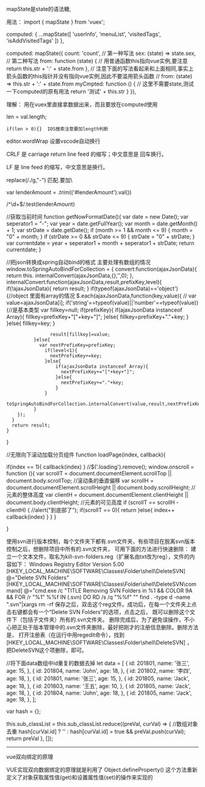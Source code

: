 mapState是state的语法糖,

用法：
<template>
{{ userInfo }} ...
</template>
import { mapState } from 'vuex';

computed: {
	...mapState([
	  'userInfo',
	  'menuList',
	  'visitedTags',
	  'isAddVisitedTags'
	])
},

computed: mapState({
    count: 'count', // 第一种写法
    sex: (state) => state.sex, // 第二种写法
    from: function (state) { // 用普通函数this指向vue实例,要注意
      return this.str + ':' + state.from
    },
    // 注意下面的写法看起来和上面相同,事实上箭头函数的this指针并没有指向vue实例,因此不要滥用箭头函数
    // from: (state) => this.str + ':' + state.from
    myCmpted: function () {
      // 这里不需要state,测试一下computed的原有用法
      return '测试' + this.str
    }
}),
  
  
  
理解：  用在vuex里直接拿数据出来，而且要放在computed使用


len = val.length;

    if(len > 0){}  IOS搜索注意要加length判断
	
editor.wordWrap   设置vscode自动换行


CRLF 是 carriage return line feed 的缩写；中文意思是 回车换行。


LF 是 line feed 的缩写，中文意思是换行。


replace(/\./g,"-")   匹配.要加\  	


var lenderAmount = $.trim($('#lenderAmount').val())

/^\d+$/.test(lenderAmount)

//获取当前时间
function getNowFormatDate(){
  var date = new Date();
  var seperator1 = "-";
  var year = date.getFullYear();
  var month = date.getMonth() + 1;
  var strDate = date.getDate();
  if (month >= 1 && month <= 9) {
      month = "0" + month;
  }
  if (strDate >= 0 && strDate <= 9) {
      strDate = "0" + strDate;
  }
  var currentdate = year + seperator1 + month + seperator1 + strDate;
  return currentdate;
}


//把json转换成spring自动bind的格式    主要处理有数组的情况
window.toSpringAutoBindForCollection = {
  convert:function(ajaxJsonData){
      return this. internalConvert(ajaxJsonData,{},'',0);
    },
    internalConvert:function(ajaxJsonData,result,prefixKey,level){
      if(!ajaxJsonData){
        return result;
      }
      if(typeof(ajaxJsonData)=='object'){//object 里面有array的情况
        $.each(ajaxJsonData,function(key,value){
          // var value=ajaxJsonData[i];
              if('string'==typeof(value)||'number'==typeof(value)){//是基本类型
                var fillkey=null;
                if(prefixKey){
                  if(ajaxJsonData instanceof Array){
                    fillkey=prefixKey+"["+key+"]";
                      }else{
                        fillkey=prefixKey+"."+key;
                      }
                }else{
                    fillkey=key;
                }

                    result[fillkey]=value;
              }else{
                var nextPrefixKey=prefixKey;
                  if(level<1){
                    nextPrefixKey+=key;
                  }else{
                      if(ajaxJsonData instanceof Array){
                        nextPrefixKey+="["+key+"]";
                      }else{
                        nextPrefixKey+="."+key;
                      }
                  }
                  toSpringAutoBindForCollection.internalConvert(value,result,nextPrefixKey,level+1)
              }
        });
      }
      return result;
    }
}


//无限向下滚动加载分页组件
function loadPage(index, callback){

  if(index == 1){
    callback(index)
  }
  //$('.loading').remove();
  window.onscroll = function (){
    var scrollT = document.documentElement.scrollTop || document.body.scrollTop; //滚动条的垂直偏移
    var scrollH = document.documentElement.scrollHeight || document.body.scrollHeight; //元素的整体高度
    var clientH = document.documentElement.clientHeight || document.body.clientHeight; //元素的可见高度
    if (scrollT == scrollH - clientH) {
      //alert("到底部了");
      if(scrollT == 0){
        return
      }else{
        index++
        callback(index)
      }
    }
  }

}


使用svn进行版本控制，每个文件夹下都有.svn文件夹，有些项目在脱离svn版本控制之后，想删除项目中所有的.svn文件夹，
可用下面的方法进行快速删除：
建立一个文本文件，取名为kill-svn-folders.reg（扩展名由txt改为reg），文件的内容如下：
Windows Registry Editor Version 5.00
[HKEY_LOCAL_MACHINE\SOFTWARE\Classes\Folder\shell\DeleteSVN]
@="Delete SVN Folders"
[HKEY_LOCAL_MACHINE\SOFTWARE\Classes\Folder\shell\DeleteSVN\command]
@="cmd.exe /c \"TITLE Removing SVN Folders in %1 && COLOR 9A && FOR /r \"%1\" %%f IN (.svn) DO RD /s /q \"%%f\" \""
find . -type d -name ".svn"|xargs rm -rf
保存之后，双击这个reg文件。成功后，在每一个文件夹上点击右键都会有一个“Delete SVN Folders”的选项，点击之后，
既可以删除这个文件下（包括子文件夹）所有的.svn文件夹。
删除完成后，为了避免误操作，不小心把正处于版本管理中的.svn文件夹删除，最好把刚才的注册信息删除。删除方法是，
打开注册表（在运行中用regedit命令），找到[HKEY_LOCAL_MACHINE\SOFTWARE\Classes\Folder\shell\DeleteSVN] ，
把DeleteSVN这个项删除，即可。



//将下面data数组中id重复的数据去掉
let data = [
	{ id: 201801, name: '张三', age: 15, },
	{ id: 201804, name: 'John', age: 18, },
	{ id: 201802, name: '李四', age: 18, },
	{ id: 201801, name: '张三', age: 15, },
	{ id: 201805, name: 'Jack', age: 18, },
	{ id: 201803, name: '王五', age: 10, },
	{ id: 201805, name: 'Jack', age: 18, },
	{ id: 201804, name: 'John', age: 18, },
	{ id: 201805, name: 'Jack', age: 18, },
];

var hash = {};     

this.sub_classList = this.sub_classList.reduce((preVal, curVal) => {    //数组对象去重
	hash[curVal.id] ? '' : hash[curVal.id] = true && preVal.push(curVal); 
	return preVal 
}, []);


----------------------------------

vue双向绑定的原理

VUE实现双向数据绑定的原理就是利用了 Object.defineProperty() 这个方法重新定义了对象获取属性值(get)和设置属性值(set)的操作来实现的












